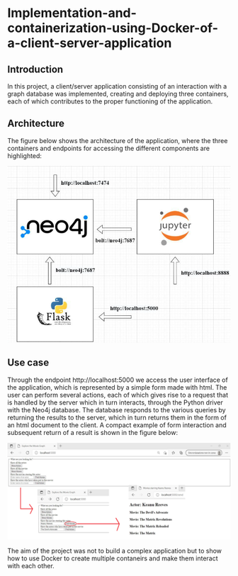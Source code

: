 # Implementation-and-containerization-using-Docker-of-a-client-server-application

## Introduction
In this project, a client/server application consisting of an interaction with a graph database was implemented, creating and deploying three containers, each of which contributes to the proper functioning of the application.


## Architecture
The figure below shows the architecture of the application, where the three containers and endpoints for accessing the different components are highlighted:

![arch](arch.png)

## Use case
Through the endpoint http://localhost:5000 we access the user interface of the application, which is represented by a simple form made with html. The user can perform several actions, each of which gives rise to a request that is handled by the server which in turn interacts, through the Python driver with the Neo4j database. The database responds to the various queries by returning the results to the server, which in turn returns them in the form of an html document to the client. A compact example of form interaction and subsequent return of a result is shown in the figure below:

![app](app.png)

The aim of the project was not to build a complex application but to show how to use Docker to create multiple contaneirs and make them interact with each other.
